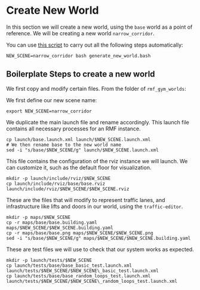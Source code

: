 # Create New World

In this section we will create a new world, using the `base` world as a point of reference. We will be creating a new world `narrow_corridor`.

You can use [this script](/rmf_gym_worlds/docs/generate_new_world.bash) to carry out all the following steps automatically:
```
NEW_SCENE=narrow_corridor bash generate_new_world.bash
```

## Boilerplate Steps to create a new world
We first copy and modify certain files. From the folder of `rmf_gym_worlds`:

We first define our new scene name:
```
export NEW_SCENE=narrow_corridor
```

We duplicate the main launch file and rename accordingly. This launch file contains all necessary processes for an RMF instance.
```
cp launch/base.launch.xml launch/$NEW_SCENE.launch.xml
# We then rename base to the new world name
sed -i "s/base/$NEW_SCENE/g" launch/$NEW_SCENE.launch.xml
```

This file contains the configuration of the rviz instance we will launch. We can customize it, such as the default floor for visualization.
```
mkdir -p launch/include/rviz/$NEW_SCENE
cp launch/include/rviz/base/base.rviz launch/include/rviz/$NEW_SCENE/$NEW_SCENE.rviz
```

These are the files that will modify to represent traffic lanes, and infrastructure like lifts and doors in our world, using the `traffic-editor`.
```
mkdir -p maps/$NEW_SCENE
cp -r maps/base/base.building.yaml maps/$NEW_SCENE/$NEW_SCENE.building.yaml
cp -r maps/base/base.png maps/$NEW_SCENE/$NEW_SCENE.png
sed -i "s/base/$NEW_SCENE/g" maps/$NEW_SCENE/$NEW_SCENE.building.yaml
```

These are test files we will use to check that our system works as expected.
```
mkdir -p launch/tests/$NEW_SCENE
cp launch/tests/base/base_basic_test.launch.xml launch/tests/$NEW_SCENE/$NEW_SCENE\_basic_test.launch.xml
cp launch/tests/base/base_random_loops_test.launch.xml launch/tests/$NEW_SCENE/$NEW_SCENE\_random_loops_test.launch.xml
```
